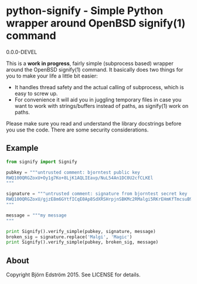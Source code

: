 # python-signify - Simple Python wrapper around OpenBSD signify(1) command

0.0.0-DEVEL

This is a **work in progress**, fairly simple (subprocess based) wrapper around the OpenBSD signify(1) command. It basically does two things for you to make your life a little bit easier:

- It handles thread safety and the actual calling of subprocess, which is easy to screw up.
- For convenience it will aid you in juggling temporary files in case you want to work with strings/buffers instead of paths, as signify(1) work on paths.

Please make sure you read and understand the library docstrings before you use the code. There are some security considerations.

## Example

```python
from signify import Signify

pubkey = """untrusted comment: bjorntest public key
RWQ100QRGZoxU+Oy1g7Ko+8LjK1AQLIEavp/NuL54An1DC0U2cfCLKEl
"""

signature = """untrusted comment: signature from bjorntest secret key
RWQ100QRGZoxU/gjzE8m6GYtfICqE0Ap8SdXRSHrpjnSBKMc2RMalgi5RKrEHmKfTmcsuB9ZzDCo6K6sYEqaEcEnnAFa0zCewAg=
"""

message = """my message
"""

print Signify().verify_simple(pubkey, signature, message)
broken_sig = signature.replace('Malgi', 'Magic')
print Signify().verify_simple(pubkey, broken_sig, message)
```

## About

Copyright Björn Edström 2015. See LICENSE for details.
